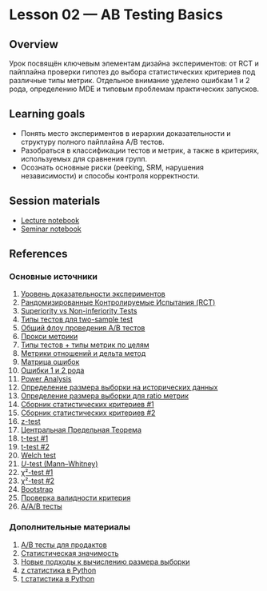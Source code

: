 # Lesson 02 — AB Testing Basics

## Overview
Урок посвящён ключевым элементам дизайна экспериментов: от RCT и пайплайна проверки гипотез до выбора статистических критериев под различные типы метрик. Отдельное внимание уделено ошибкам 1 и 2 рода, определению MDE и типовым проблемам практических запусков.

## Learning goals
- Понять место экспериментов в иерархии доказательности и структуру полного пайплайна A/B тестов.
- Разобраться в классификации тестов и метрик, а также в критериях, используемых для сравнения групп.
- Осознать основные риски (peeking, SRM, нарушения независимости) и способы контроля корректности.

## Session materials
- [Lecture notebook](lecture.ipynb)
- [Seminar notebook](seminar.ipynb)

## References
### Основные источники
1. [Уровень доказательности экспериментов](https://en.wikipedia.org/wiki/Hierarchy_of_evidence)
2. [Рандомизированные Контролируемые Испытания (RCT)](https://en.wikipedia.org/wiki/Randomized_controlled_trial)
3. [Superiority vs Non-inferiority Tests](https://blog.analytics-toolkit.com/2017/case-non-inferiority-designs-ab-testing/)
4. [Типы тестов для two-sample test](https://www.ncss.com/wp-content/themes/ncss/pdf/Procedures/NCSS/Two_Proportions-Non-Inferiority,_Superiority,_Equivalence,_and_Two-Sided_Tests_vs_a_Margin.pdf)
5. [Общий флоу проведения A/B тестов](http://www.machinelearning.ru/wiki/index.php?title=Проверка_статистических_гипотез)
6. [Прокси метрики](https://www.youtube.com/watch?v=fSRKOr3L6AI)
7. [Типы тестов + типы метрик по целям](https://arxiv.org/pdf/2402.11609)
8. [Метрики отношений и дельта метод](https://habr.com/ru/companies/X5Tech/articles/740476/)
9. [Матрица ошибок](https://en.wikipedia.org/wiki/Confusion_matrix#cite_ref-22)
10. [Ошибки 1 и 2 рода](https://ru.wikipedia.org/wiki/Ошибки_првого_и_второго_рода)
11. [Power Analysis](https://chabefer.github.io/STCI/Power.html#basics-of-traditional-power-analysis-using-test-statistics)
12. [Определение размера выборки на исторических данных](https://habr.com/ru/companies/lamoda/articles/707816/)
13. [Определение размера выборки для ratio метрик](https://medium.com/expedia-group-tech/how-to-size-for-online-experiments-with-ratio-metrics-3d57362f1967)
14. [Сборник статистических критериев #1](https://www.statskingdom.com/index.html)
15. [Сборник статистических критериев #2](https://www.biostathandbook.com/testchoice.html)
16. [z-test](https://bytepawn.com/ab-testing-and-the-ztest.html#ab-testing-and-the-ztest)
17. [Центральная Предельная Теорема](https://ru.wikipedia.org/wiki/Центральная_предельная_теорема)
18. [t-test #1](https://habr.com/ru/companies/X5Tech/articles/807001/)
19. [t-test #2](https://bytepawn.com/ab-testing-and-the-ttest.html#ab-testing-and-the-ttest)
20. [Welch test](https://habr.com/ru/companies/X5Tech/articles/896182/)
21. [$U$-test (Mann–Whitney)](https://habr.com/ru/companies/avito/articles/709596/)
22. [χ²-test #1](https://habr.com/ru/companies/mygames/articles/677074/)
23. [χ²-test #2](https://bytepawn.com/ab-testing-and-the-chi-squared-test.html#ab-testing-and-the-chi-squared-test)
24. [Bootstrap](https://habr.com/ru/companies/X5Tech/articles/679842/)
25. [Проверка валидности критерия](https://habr.com/ru/companies/X5Tech/articles/706388/)
26. [A/A/B тесты](https://koch-kir.medium.com/%D0%BD%D0%B5-%D1%81%D1%82%D0%BE%D0%B8%D1%82-%D0%BF%D1%80%D0%BE%D0%B2%D0%BE%D0%B4%D0%B8%D1%82%D1%8C-%D0%B0-%D0%B0-%D0%B2-%D1%82%D0%B5%D1%81%D1%82-936e9e7a3b96)

### Дополнительные материалы
1. [A/B тесты для продактов](https://www.youtube.com/live/gMx-juYkNCw)
2. [Статистическая значимость](https://en.wikipedia.org/wiki/Statistical_significance)
3. [Новые подходы к вычислению размера выборки](https://arxiv.org/pdf/2305.16459)
4. [z статистика в Python](https://habr.com/ru/articles/557424/)
5. [t статистика в Python](https://habr.com/ru/articles/559062/)
